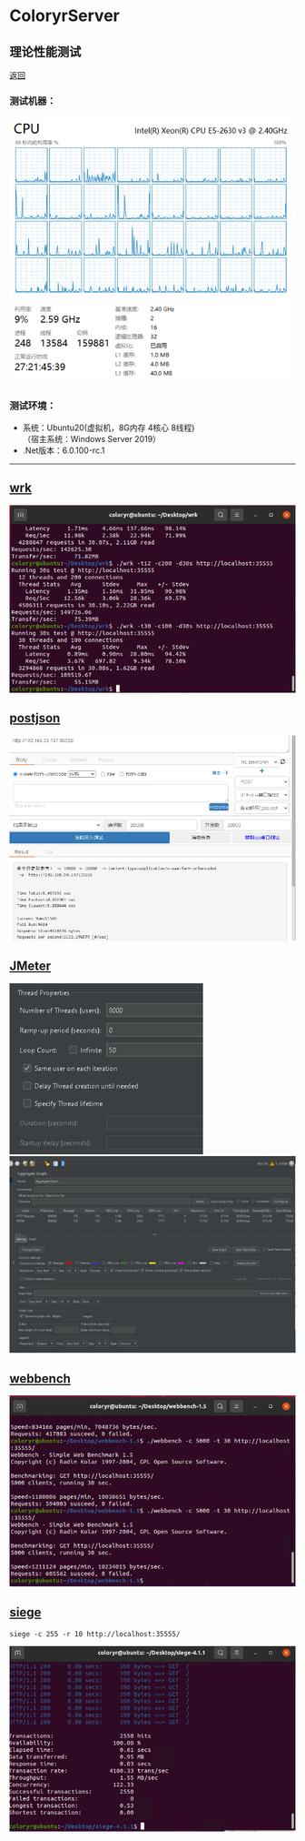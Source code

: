 # ColoryrServer

## 理论性能测试
[返回](../README.md)
### 测试机器：  
![测试环境](./pic/server.png)  
### 测试环境：  
- 系统：Ubuntu20(虚拟机，8G内存 4核心 8线程)  
  （宿主系统：Windows Server 2019）
- .Net版本：6.0.100-rc.1
-------------------
## [wrk](https://github.com/wg/wrk)
![结果](./pic/wrk.png)  
## [postjson](http://coolaf.com/)  
![结果](./pic/postjson.png)  
## [JMeter](https://jmeter.apache.org/)
![配置](./pic/jmeter1.png)  
![结果](./pic/jmeter2.png)  
## [webbench](https://github.com/EZLippi/WebBench)
![结果](./pic/webbench.png)  
## [siege](https://github.com/JoeDog/siege)
```
siege -c 255 -r 10 http://localhost:35555/
```
![结果](./pic/siege.png)  
